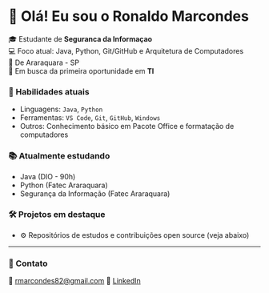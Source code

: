  
 # 👋 Olá! Eu sou o Ronaldo Marcondes

🎓 Estudante de **Seguranca da Informaçao**  
💻 Foco atual: Java, Python, Git/GitHub e Arquitetura de Computadores  
📍  De Araraquara - SP  
🚀 Em busca da primeira oportunidade em **TI**  

### 🧠 Habilidades atuais
- Linguagens: `Java`, `Python`
- Ferramentas: `VS Code`, `Git`, `GitHub`, `Windows`
- Outros: Conhecimento básico em Pacote Office e formatação de computadores

### 📚 Atualmente estudando
- Java (DIO - 90h)
- Python (Fatec Araraquara)
- Segurança da Informação (Fatec Araraquara)

### 🛠️ Projetos em destaque
- ⚙️ Repositórios de estudos e contribuições open source (veja abaixo)

---

### 💬 Contato
📧 rmarcondes82@gmail.com 
📱 [LinkedIn](https://www.linkedin.com/in/ronaldo-marcondes-026019177)  





